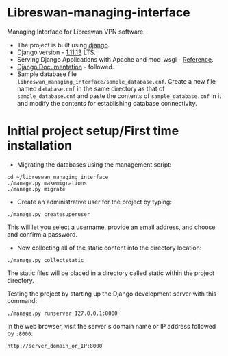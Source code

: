 # Libreswan-managing-interface
Managing Interface for Libreswan VPN software.

* The project is built using [django](https://github.com/django/django).
* Django version - [1.11.13](https://www.djangoproject.com/weblog/2015/jun/25/roadmap/) LTS.
* Serving Django Applications with Apache and mod_wsgi - [Reference](https://www.digitalocean.com/community/tutorials/how-to-serve-django-applications-with-apache-and-mod_wsgi-on-centos-7).
* [Django Documentation](https://docs.djangoproject.com/en/1.11/contents/) - followed.
* Sample database file ``libreswan_managing_interface/sample_database.cnf``. Create a new file named ``database.cnf`` in the same directory as that of ``sample_database.cnf`` and paste the contents of ``sample_database.cnf`` in it and modify the contents for establishing database connectivity.


# Initial project setup/First time installation

* Migrating the databases using the management script:

```
cd ~/libreswan_managing_interface
./manage.py makemigrations
./manage.py migrate
```

* Create an administrative user for the project by typing:

```
./manage.py createsuperuser
```
This will let you select a username, provide an email address, and choose and confirm a password.

* Now collecting all of the static content into the directory location:

```
./manage.py collectstatic
```
The static files will be placed in a directory called static within the project directory.

Testing the project by starting up the Django development server with this command:

```
./manage.py runserver 127.0.0.1:8000
```
In the web browser, visit the server's domain name or IP address followed by ``:8000``:
```
http://server_domain_or_IP:8000
```
